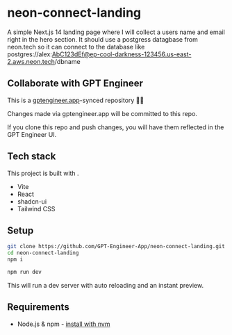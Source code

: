 # neon-connect-landing

A simple Next.js 14 landing page where I will collect a users name and email right in the hero section. It should use a postgress datagbase from neon.tech so it can connect to the database like postgres://alex:AbC123dEf@ep-cool-darkness-123456.us-east-2.aws.neon.tech/dbname


## Collaborate with GPT Engineer

This is a [gptengineer.app](https://gptengineer.app)-synced repository 🌟🤖

Changes made via gptengineer.app will be committed to this repo.

If you clone this repo and push changes, you will have them reflected in the GPT Engineer UI.

## Tech stack

This project is built with .

- Vite
- React
- shadcn-ui
- Tailwind CSS

## Setup

```sh
git clone https://github.com/GPT-Engineer-App/neon-connect-landing.git
cd neon-connect-landing
npm i
```

```sh
npm run dev
```

This will run a dev server with auto reloading and an instant preview.

## Requirements

- Node.js & npm - [install with nvm](https://github.com/nvm-sh/nvm#installing-and-updating)
